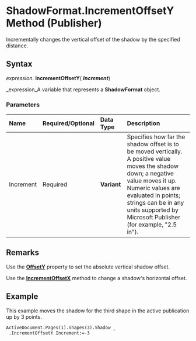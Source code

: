 
# ShadowFormat.IncrementOffsetY Method (Publisher)

Incrementally changes the vertical offset of the shadow by the specified distance.


## Syntax

 _expression_. **IncrementOffsetY**( **_Increment_**)

 _expression_A variable that represents a  **ShadowFormat** object.


### Parameters



|**Name**|**Required/Optional**|**Data Type**|**Description**|
|:-----|:-----|:-----|:-----|
|Increment|Required| **Variant**|Specifies how far the shadow offset is to be moved vertically. A positive value moves the shadow down; a negative value moves it up. Numeric values are evaluated in points; strings can be in any units supported by Microsoft Publisher (for example, "2.5 in").|

## Remarks

Use the  **[OffsetY](e7deb108-e027-dd61-714f-1a76e904009b.md)** property to set the absolute vertical shadow offset.

Use the  **[IncrementOffsetX](05c25f0f-beac-2b25-630b-57d4a3bdb0c9.md)** method to change a shadow's horizontal offset.


## Example

This example moves the shadow for the third shape in the active publication up by 3 points.


```vb
ActiveDocument.Pages(1).Shapes(3).Shadow _ 
 .IncrementOffsetY Increment:=-3 

```


